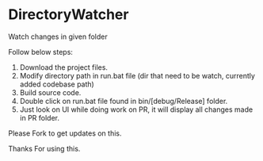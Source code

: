 # DirectoryWatcher
Watch changes in given folder

Follow below steps:

1. Download the project files.
2. Modify directory path in run.bat file (dir that need to be watch, currently added codebase path)
3. Build source code.
4. Double click on run.bat file found in bin/[debug/Release] folder.
5. Just look on UI while doing work on PR, it will display all changes made in PR folder.

Please Fork to get updates on this.

Thanks For using this.
